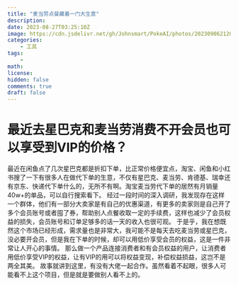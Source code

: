 ```yaml
---
title: "麦当劳点餐藏着一门大生意"
description: 
date: 2023-08-27T03:25:10Z
image: https://cdn.jsdelivr.net/gh/Johnsmart/PokeAI/photos/20230906212002.png
categories:
    - 工具
tags:
    - 
math: 
license: 
hidden: false
comments: true
draft: false
---
```


# 最近去星巴克和麦当劳消费不开会员也可以享受到VIP的价格？
最近在闲鱼点了几次星巴克都是折扣下单，比正常价格便宜点，淘宝、闲鱼和小红书搜了一下有很多人在做代下单的生意，不仅有星巴克、麦当劳、肯德基、瑞幸还有京东、快递代下单什么的，无所不有啊。淘宝麦当劳代下单的居然有月销量40w+的单品，可以自行搜索看下。
经过一段时间的深入调研，我发现存在这样一个群体，他们有一部分大卖家是有自己的优惠渠道，有更多的卖家则是自己开了多个会员账号或者囤了券，帮助别人点餐收取一定的手续费，这样也减少了会员权益的损失，会员账号和订单足够多的话一天的收入也很可观。
于是乎，我在想既然这个市场已经形成，需求量也是非常大，我可能不是每天去吃麦当劳或星巴克，没必要开会员，但是我在下单的时候，却可以用低价享受会员的权益，这是一件非常让人开心的事情。
那么做一个产品连接消费者和有会员权益的用户，让消费者用低价享受VIP的权益，让有VIP的用可以将权益变现，补偿权益损益，这岂不是两全其美。
故事就讲到这里，有没有大佬一起合作。虽然看着不起眼，很多人可能看不上这个项目，但是就是要做别人看不上的。